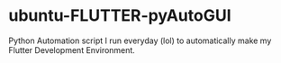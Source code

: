 # ubuntu-FLUTTER-pyAutoGUI

Python Automation script I run everyday (lol) to automatically make my Flutter Development Environment. 
